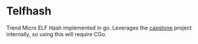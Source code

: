 # Telfhash

Trend Micro ELF Hash implemented in go. Leverages the [capstone](https://github.com/aquynh/capstone) project internally, so using this will require CGo.
